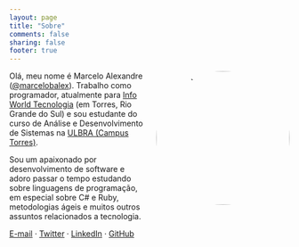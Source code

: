 ```yaml
---
layout: page
title: "Sobre"
comments: false
sharing: false
footer: true
---
```


<img style="float: right; border-radius: 125px; margin-left: 20px; margin-left: 1rem; width: 240px;" src="https://en.gravatar.com/userimage/39197404/604b5864cdb3aa3fae471148daa4b3cd.jpg?size=200" alt="portrait" />

Olá, meu nome é Marcelo Alexandre ([@marcelobalex](https://twitter.com/marcelobalex/)). Trabalho como programador, atualmente para [Info World Tecnologia](http://www.infoworld.com.br/) (em Torres, Rio Grande do Sul) e sou estudante do curso de Análise e Desenvolvimento de Sistemas na [ULBRA (Campus Torres)](http://ulbra.br/torres/).

Sou um apaixonado por desenvolvimento de software e adoro passar o tempo estudando sobre linguagens de programação, em especial sobre C# e Ruby, metodologias ágeis e muitos outros assuntos relacionados a tecnologia.

[E-mail](mailto:marcelobalexandre@gmail.com) &middot; [Twitter](https://twitter.com/marcelobalex) &middot; [LinkedIn](https://br.linkedin.com/in/marceloalexandre/) &middot; [GitHub](https://github.com/marcelobalexandre)
